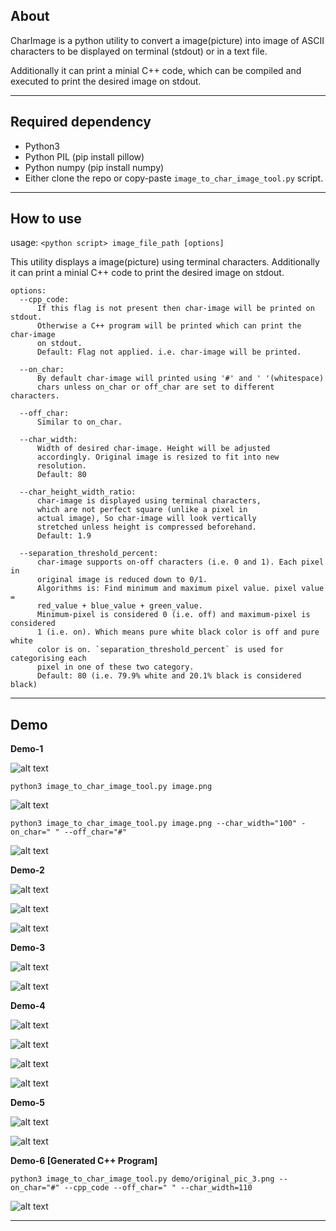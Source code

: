 ## About

CharImage is a python utility to convert a image(picture) into image of ASCII characters to be displayed on terminal (stdout) or in a text file.

Additionally it can print a minial C++ code, which can be compiled and executed to print the desired image on stdout.

-------------------------------------------------------------------------------------------------------
## Required dependency
- Python3
- Python PIL (pip install pillow)
- Python numpy (pip install numpy)
- Either clone the repo or copy-paste `image_to_char_image_tool.py` script.

-------------------------------------------------------------------------------------------------------
## How to use

usage: `<python script> image_file_path [options]`

This utility displays a image(picture) using terminal characters. Additionally it can print a minial C++ code to print the desired image on stdout.

```
options:
  --cpp_code:
      If this flag is not present then char-image will be printed on stdout.
      Otherwise a C++ program will be printed which can print the char-image
      on stdout.
      Default: Flag not applied. i.e. char-image will be printed.

  --on_char: 
      By default char-image will printed using '#' and ' '(whitespace)
      chars unless on_char or off_char are set to different characters.

  --off_char:
      Similar to on_char.

  --char_width:
      Width of desired char-image. Height will be adjusted
      accordingly. Original image is resized to fit into new
      resolution.
      Default: 80

  --char_height_width_ratio:
      char-image is displayed using terminal characters,
      which are not perfect square (unlike a pixel in
      actual image), So char-image will look vertically
      stretched unless height is compressed beforehand.
      Default: 1.9

  --separation_threshold_percent:
      char-image supports on-off characters (i.e. 0 and 1). Each pixel in
      original image is reduced down to 0/1.
      Algorithms is: Find minimum and maximum pixel value. pixel value =
      red_value + blue_value + green_value.
      Minimum-pixel is considered 0 (i.e. off) and maximum-pixel is considered
      1 (i.e. on). Which means pure white black color is off and pure white
      color is on. `separation_threshold_percent` is used for categorising each
      pixel in one of these two category.
      Default: 80 (i.e. 79.9% white and 20.1% black is considered black)
```
-------------------------------------------------------------------------------------------------------


## Demo

**Demo-1**

![alt text](https://raw.githubusercontent.com/mohitmv/char_image/master/demo/original_pic_1.png "Showcase-1")

`python3 image_to_char_image_tool.py image.png`

![alt text](https://raw.githubusercontent.com/mohitmv/char_image/master/demo/showcase_1_2.png "Showcase-1.1")

`python3 image_to_char_image_tool.py image.png --char_width="100" -on_char=" " --off_char="#"`

![alt text](https://raw.githubusercontent.com/mohitmv/char_image/master/demo/showcase_1.png "Showcase-1.2")

**Demo-2**

![alt text](https://raw.githubusercontent.com/mohitmv/char_image/master/demo/original_pic_2.png "Showcase-")

![alt text](https://raw.githubusercontent.com/mohitmv/char_image/master/demo/showcase_2.png "Showcase-")

![alt text](https://raw.githubusercontent.com/mohitmv/char_image/master/demo/showcase_2_2.png "Showcase-")

**Demo-3**

![alt text](https://raw.githubusercontent.com/mohitmv/char_image/master/demo/original_pic_3.png "Showcase-")

![alt text](https://raw.githubusercontent.com/mohitmv/char_image/master/demo/showcase_3.png "Showcase-")

**Demo-4**

![alt text](https://raw.githubusercontent.com/mohitmv/char_image/master/demo/original_pic4.png "Showcase-")

![alt text](https://raw.githubusercontent.com/mohitmv/char_image/master/demo/original_pic_4_2.jpg "Showcase-")

![alt text](https://raw.githubusercontent.com/mohitmv/char_image/master/demo/showcase_4.png "Showcase-")

![alt text](https://raw.githubusercontent.com/mohitmv/char_image/master/demo/showcase_4_2.png "Showcase-")


**Demo-5**

![alt text](https://raw.githubusercontent.com/mohitmv/char_image/master/demo/original_pic_5.jpg "Showcase-")

![alt text](https://raw.githubusercontent.com/mohitmv/char_image/master/demo/showcase_5.png "Showcase-")

**Demo-6 [Generated C++ Program]**

`python3 image_to_char_image_tool.py demo/original_pic_3.png --on_char="#" --cpp_code --off_char=" " --char_width=110`

![alt text](https://raw.githubusercontent.com/mohitmv/char_image/master/demo/generated_cpp_code_to_print_pic_3.png "Showcase-1.2")




-------------------------------------------------------------------------------------------------------
